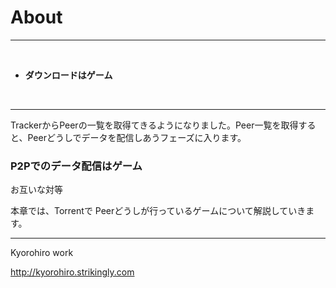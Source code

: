 # About
<hr>
<br>

* **ダウンロードはゲーム**

<br>
<hr>

TrackerからPeerの一覧を取得てきるようになりました。Peer一覧を取得すると、Peerどうしでデータを配信しあうフェーズに入ります。


### P2Pでのデータ配信はゲーム

お互いな対等




本章では、Torrentで Peerどうしが行っているゲームについて解説していきます。




-------
Kyorohiro work

http://kyorohiro.strikingly.com

